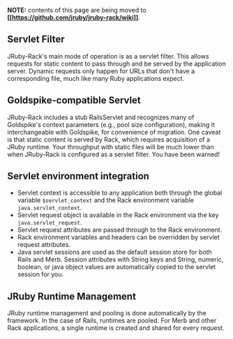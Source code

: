 
**NOTE:** contents of this page are being moved to **[[https://github.com/jruby/jruby-rack/wiki]]**.


Servlet Filter
--------------

JRuby-Rack's main mode of operation is as a servlet filter. This allows requests for static content to pass through and be served by the
application server. Dynamic requests only happen for URLs that don't have a corresponding file, much like many Ruby applications expect.

Goldspike-compatible Servlet
----------------------------

JRuby-Rack includes a stub RailsServlet and recognizes many of Goldspike's context parameters (e.g., pool size configuration), making it
interchangeable with Goldspike, for convenience of migration. One caveat is that static content is served by Rack, which requires acquisition of
a JRuby runtime. Your throughput with static files will be much lower than when JRuby-Rack is configured as a servlet filter. You have been
warned!

Servlet environment integration
-------------------------------

* Servlet context is accessible to any application both through the global variable `$servlet_context` and the Rack environment variable `java.servlet_context`.
* Servlet request object is available in the Rack environment via the key `java.servlet_request`.
* Servlet request attributes are passed through to the Rack environment.
* Rack environment variables and headers can be overridden by servlet request attributes.
* Java servlet sessions are used as the default session store for both Rails and Merb. Session attributes with String keys and String, numeric, boolean, or java object values are automatically copied to the servlet session for you.

JRuby Runtime Management
------------------------

JRuby runtime management and pooling is done automatically by the framework. In the case of Rails, runtimes are pooled. For Merb and other Rack
applications, a single runtime is created and shared for every request.
